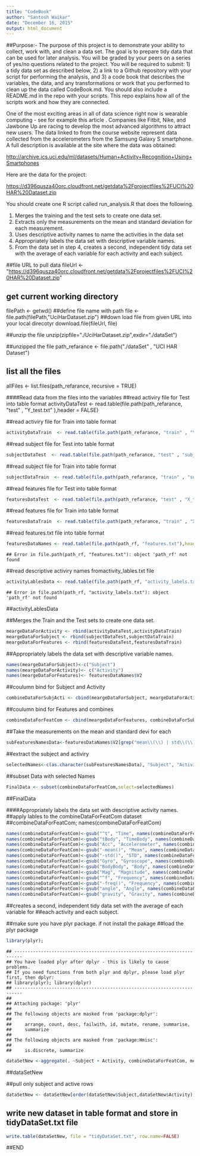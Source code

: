 ```yaml
---
title: "CodeBook"
author: "Santosh Waikar"
date: "December 16, 2015"
output: html_document
---
```

##Purpose:-
The purpose of this project is to demonstrate your ability to collect, work with, and clean a data set. The goal is to prepare tidy data that can be used for later analysis. You will be graded by your peers on a series of yes/no questions related to the project. You will be required to submit: 1) a tidy data set as described below, 2) a link to a Github repository with your script for performing the analysis, and 3) a code book that describes the variables, the data, and any transformations or work that you performed to clean up the data called CodeBook.md. You should also include a README.md in the repo with your scripts. This repo explains how all of the scripts work and how they are connected.  

One of the most exciting areas in all of data science right now is wearable computing - see for example this article . Companies like Fitbit, Nike, and Jawbone Up are racing to develop the most advanced algorithms to attract new users. The data linked to from the course website represent data collected from the accelerometers from the Samsung Galaxy S smartphone. A full description is available at the site where the data was obtained: 
 
   http://archive.ics.uci.edu/ml/datasets/Human+Activity+Recognition+Using+Smartphones 
 
 Here are the data for the project: 
   
   https://d396qusza40orc.cloudfront.net/getdata%2Fprojectfiles%2FUCI%20HAR%20Dataset.zip 
 
 You should create one R script called run_analysis.R that does the following.
 
 1. Merges the training and the test sets to create one data set.
 2. Extracts only the measurements on the mean and standard deviation for each measurement.
 3. Uses descriptive activity names to name the activities in the data set
 4. Appropriately labels the data set with descriptive variable names.
 5. From the data set in step 4, creates a second, independent tidy data set with the average of each variable for each activity and each subject.

##file URL to pull data
fileUrl <- "https://d396qusza40orc.cloudfront.net/getdata%2Fprojectfiles%2FUCI%20HAR%20Dataset.zip"
## get current working directory
filePath <- getwd()
##define file name with path
file <- file.path(filePath,"UciHarDataset.zip")
##down load file from given URL into your local direcotyr
download.file(fileUrl, file)

##unzip the file
unzip(zipfile="./UciHarDataset.zip",exdir="./dataSet")

##unzipped the file 
path_refarance <- file.path("./dataSet" , "UCI HAR Dataset")
## list all the files
allFiles <- list.files(path_refarance, recursive = TRUE)

####Read data from the files into the variables
##read activiry file for Test into table format
activityDataTest  <- read.table(file.path(path_refarance, "test" , "Y_test.txt" ),header = FALSE)

##read activiry file for Train into table format

```r
activityDataTrain  <- read.table(file.path(path_refarance, "train" , "Y_train.txt" ),header = FALSE)
```
##read subject file for Test into table format

```r
subjectDataTest  <- read.table(file.path(path_refarance, "test" , "subject_test.txt" ),header = FALSE)
```
##read subject file for Train into table format

```r
subjectDataTrain  <- read.table(file.path(path_refarance, "train" , "subject_train.txt" ),header = FALSE)
```
##read features file for Test into table format

```r
featuresDataTest  <- read.table(file.path(path_refarance, "test" , "X_test.txt" ),header = FALSE)
```
##read features file for Train into table format

```r
featuresDataTrain  <- read.table(file.path(path_refarance, "train" , "X_train.txt" ),header = FALSE)
```
##read features.txt file into table format

```r
featuresDataNames <- read.table(file.path(path_rf, "features.txt"),head=FALSE)
```

```
## Error in file.path(path_rf, "features.txt"): object 'path_rf' not found
```
##read descriptive activiry names fromactivity_lables.txt file

```r
activityLablesData <- read.table(file.path(path_rf, "activity_labels.txt"), head=FALSE)
```

```
## Error in file.path(path_rf, "activity_labels.txt"): object 'path_rf' not found
```
##activityLablesData


##Merges the Train and the Test sets to create one data set.

```r
meargeDataForActivity <- rbind(activityDataTest,activityDataTrain)
meargeDataForSubject <- rbind(subjectDataTest,subjectDataTrain)
meargeDataForFeatures <- rbind(featuresDataTest,featuresDataTrain)
```
##Appropriately labels the data set with descriptive variable names. 

```r
names(meargeDataForSubject)<-c("Subject")
names(meargeDataForActivity)<- c("Activity")
names(meargeDataForFeatures)<- featuresDataNames$V2
```
##coulumn bind for Subject and Activity

```r
combineDataForSubjActi <- cbind(meargeDataForSubject, meargeDataForActivity)
```
##coulumn bind for Features and combines

```r
combineDataForFeatCom <- cbind(meargeDataForFeatures, combineDataForSubjActi)
```

##Take the measurements on the mean and standard devi for each

```r
subFeaturesNamesData<-featuresDataNames$V2[grep("mean\\(\\) | std\\(\\)", featuresDataNames$V2)]
```
##extract the subject and activiry

```r
selectedNames<-c(as.character(subFeaturesNamesData), "Subject", "Activity" )
```
##subset Data with selected Names

```r
FinalData <- subset(combineDataForFeatCom,select=selectedNames)
```
##FinalData

####Appropriately labels the data set with descriptive activity names.
##apply lables to the combineDataForFeatCom dataset
##combineDataForFeatCom; names(combineDataForFeatCom)

```r
names(combineDataForFeatCom)<-gsub("^t", "Time", names(combineDataForFeatCom))
names(combineDataForFeatCom)<-gsub("tBody", "TimeBody", names(combineDataForFeatCom))
names(combineDataForFeatCom)<-gsub("Acc", "Accelerometer", names(combineDataForFeatCom))
names(combineDataForFeatCom)<-gsub("-mean()", "Mean", names(combineDataForFeatCom))
names(combineDataForFeatCom)<-gsub("-std()", "STD", names(combineDataForFeatCom))
names(combineDataForFeatCom)<-gsub("Gyro", "Gyroscope", names(combineDataForFeatCom))
names(combineDataForFeatCom)<-gsub("BodyBody", "Body", names(combineDataForFeatCom))
names(combineDataForFeatCom)<-gsub("Mag", "Magnitude", names(combineDataForFeatCom))
names(combineDataForFeatCom)<-gsub("^f", "Frequency", names(combineDataForFeatCom))
names(combineDataForFeatCom)<-gsub("-freq()", "Frequency", names(combineDataForFeatCom))
names(combineDataForFeatCom)<-gsub("angle", "Angle", names(combineDataForFeatCom))
names(combineDataForFeatCom)<-gsub("gravity", "Gravity", names(combineDataForFeatCom))
```
##creates a second, independent tidy data set with the average of each variable for 
##each activity and each subject.

##make sure you have plyr package. if not install the pakage
##load the plyr package

```r
library(plyr);
```

```
## -------------------------------------------------------------------------
## You have loaded plyr after dplyr - this is likely to cause problems.
## If you need functions from both plyr and dplyr, please load plyr first, then dplyr:
## library(plyr); library(dplyr)
## -------------------------------------------------------------------------
## 
## Attaching package: 'plyr'
## 
## The following objects are masked from 'package:dplyr':
## 
##     arrange, count, desc, failwith, id, mutate, rename, summarise,
##     summarize
## 
## The following objects are masked from 'package:Hmisc':
## 
##     is.discrete, summarize
```

```r
dataSetNew <-aggregate(. ~Subject + Activity, combineDataForFeatCom, mean)
```
##dataSetNew

##pull only subject and active rows

```r
dataSetNew <- dataSetNew[order(dataSetNew$Subject,dataSetNew$Activity),]
```
## write new dataset in table format and store in tidyDataSet.txt file

```r
write.table(dataSetNew, file = "tidyDataSet.txt", row.name=FALSE)
```

##END

